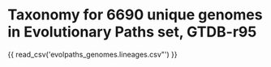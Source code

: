# Taxonomy for 6690 unique genomes in Evolutionary Paths set, GTDB-r95

{{ read_csv('evolpaths_genomes.lineages.csv"') }}

